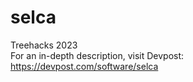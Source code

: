# selca
Treehacks 2023 \
For an in-depth description, visit Devpost:
https://devpost.com/software/selca 
